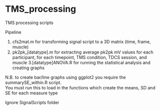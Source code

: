 # TMS_processing
TMS processing scripts

Pipeline
1. cfs2mat.m for transforming signal script to a 3D matrix (time, frame, muscle)
2. pk2pk_[datatype].m for extracting average pk2pk mV values for each participant, for each timepoint, TMS condition, TDCS session, and muscle
3.[datatype]ANOVA.R for running the statistical analysis and creating graphs

N.B. to create bar/line graphs using ggplot2 you require the summarySE_within.R script.   
  You must run this to load in the functions which create the means, SD and SE for each measure type

Ignore SignalScripts folder
